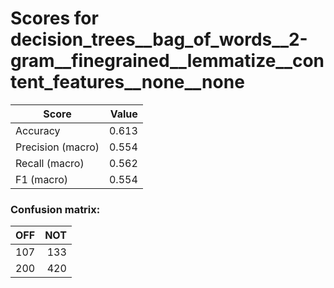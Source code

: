 # Scores for decision_trees__bag_of_words__2-gram__finegrained__lemmatize__content_features__none__none
|      Score      |Value|
|-----------------|----:|
|Accuracy         |0.613|
|Precision (macro)|0.554|
|Recall (macro)   |0.562|
|F1 (macro)       |0.554|

### Confusion matrix:
|OFF|NOT|
|--:|--:|
|107|133|
|200|420|
